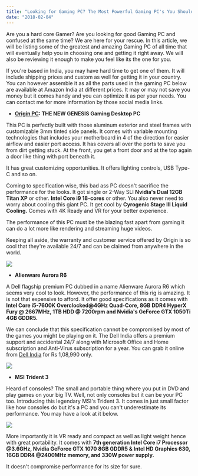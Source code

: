 ```yaml
---
title: "Looking for Gaming PC? The Most Powerful Gaming PC's You Should Be Aware About"
date: "2018-02-04"
---
```


Are you a hard core Gamer? Are you looking for good Gaming PC and confused at the same time? We are here for your rescue. In this article, we will be listing some of the greatest and amazing Gaming PC of all time that will eventually help you in choosing one and getting it right away. We will also be reviewing it enough to make you feel like its the one for you.  
  
If you're based in India, you may have hard time to get one of them. It will include shipping prices and custom as well for getting it in your country. You can however assemble it as all the parts used in the gaming PC below are available at Amazon India at different prices. It may or may not save you money but it comes handy and you can optimize it as per your needs. You can contact me for more information by those social media links.  
  
  

- **[Origin PC](https://www.originpc.com/gaming/desktops/genesis/): **THE NEW** GENESIS Gaming Desktop PC**

This PC is perfectly built with those aluminum exterior and steel frames with customizable 3mm tinted side panels. It comes with variable mounting technologies that includes your motherboard in 4 of the direction for easier airflow and easier port access. It has covers all over the ports to save you from dirt getting stuck. At the front, you get a front door and at the top again a door like thing with port beneath it.

It has great customizing opportunities. It offers lighting controls, USB Type-C and so on. 

Coming to specification wise, this bad ass PC doesn't sacrifice the performance for the looks. It got single or 2-Way SLI **Nvidia's Dual 12GB Titan XP** or other. **Intel Core i9 18-cores** or other. You also never need to worry about cooling this giant PC. It get cool by **Cyrogenic Stage III Liquid Cooling.** Comes with 4K Ready and VR for your better experience.

The performance of this PC must be the blazing fast apart from gaming it can do a lot more like rendering and streaming huge videos. 

Keeping all aside, the warranty and customer service offered by Origin is so cool that they're available 24/7 and can be claimed from anywhere in the world.

  

[![](posts/2018/02/images/genesis-left-doors-open.jpg)](https://origincdn.azureedge.net/cdn/gaming/desktops/Genesis/img/genesis-left-doors-open.jpg)

  

  

- **Alienware Aurora R6**

A Dell flagship premium PC dubbed in a name Alienware Aurora R6 which seems very cool to look. However, the performance of this rig is amazing. It is not that expensive to afford. It offer good specifications as it comes with **Intel Core i5-7600K Overclocked@4GHz Quad-Core, 8GB DDR4 HyperX Fury @ 2667MHz, 1TB HDD @ 7200rpm and Nvidia's GeForce GTX 1050Ti 4GB GDDR5.** 

We can conclude that this specification cannot be compromised by most of the games you might be playing on it. The Dell India offers a premium support and accidental 24/7 along with Microsoft Office and Home subscription and Anti-Virus subscription for a year. You can grab it online from [Dell India](http://www.dell.com/in/p/alienware-aurora-r6-desktop/pd?oc=a249904win8) for Rs 1,08,990 only.

  

[![](posts/2018/02/images/e3-hardware-14-100725913-large.jpg)](https://images.idgesg.net/posts/2018/02/images/article/2017/06/e3-hardware-14-100725913-large.jpg)

  

- **MSI Trident 3**

Heard of consoles? The small and portable thing where you put in DVD and play games on your big TV. Well, not only consoles but it can be your PC too. Introducing this legendary MSI's Trident 3. It comes in just small factor like how consoles do but it's a PC and you can't underestimate its performance. You may have a look at it below.

  

[![](https://icdn5.digitaltrends.com/image/msi-trident-3-gaming-pc-hero3-510x0.jpg?ver=1)](https://icdn5.digitaltrends.com/image/msi-trident-3-gaming-pc-hero3-510x0.jpg?ver=1)

  

More importantly it is VR ready and compact as well as light weight hence with great portability. It comes with **7th generation Intel Core i7 Processor @3.6GHz, Nvidia GeForce GTX 1070 8GB GDDR5 & Intel HD Graphics 630, 16GB DDR4 @2400MHz memory, and 330W power supply.**

It doesn't compromise performance for its size for sure.
